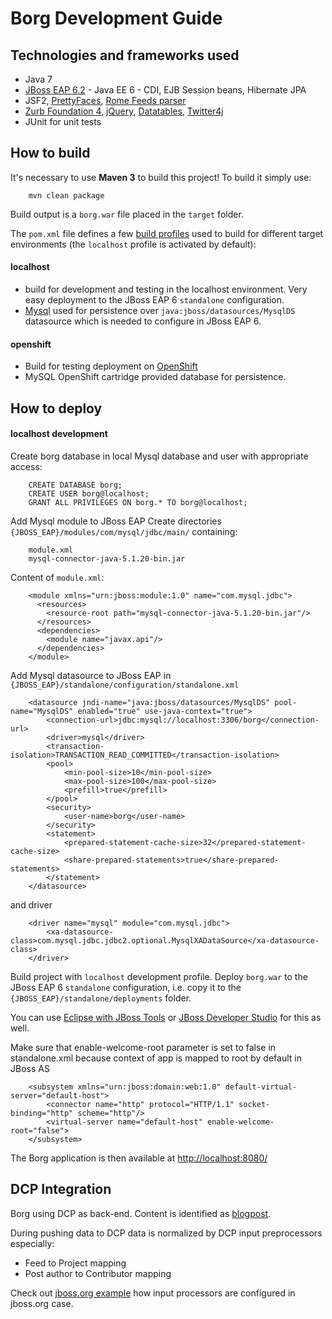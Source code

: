 Borg Development Guide
======================

Technologies and frameworks used
--------------------------------

* Java 7
* [JBoss EAP 6.2](http://www.jboss.org/jbossas/downloads) - Java EE 6 - CDI, EJB Session beans, Hibernate JPA
* JSF2, [PrettyFaces](http://ocpsoft.org/prettyfaces/), [Rome Feeds parser](https://rometools.jira.com/wiki/display/ROME/Home)
* [Zurb Foundation 4](http://foundation.zurb.com/docs/v/4.3.2/), [jQuery](http://jquery.com/), [Datatables](http://www.datatables.net/), [Twitter4j](http://twitter4j.org/)
* JUnit for unit tests

How to build
------------

It's necessary to use **Maven 3** to build this project! To build it simply use:

		mvn clean package

Build output is a `borg.war` file placed in the `target` folder.

The `pom.xml` file defines a few [build profiles](http://maven.apache.org/guides/introduction/introduction-to-profiles.html) 
used to build for different target environments (the `localhost` profile is activated by default):

#### localhost 

* build for development and testing in the localhost environment. Very easy deployment to the JBoss EAP 6 `standalone` configuration. 
* [Mysql](http://www.mysql.com/) used for persistence over `java:jboss/datasources/MysqlDS` datasource which is needed to configure in JBoss EAP 6.

#### openshift

* Build for testing deployment on [OpenShift](http://openshift.redhat.com) 
* MySQL OpenShift cartridge provided database for persistence.


How to deploy
-------------

#### localhost development

Create borg database in local Mysql database and user with appropriate access:

		CREATE DATABASE borg;
		CREATE USER borg@localhost;
		GRANT ALL PRIVILEGES ON borg.* TO borg@localhost;

Add Mysql module to JBoss EAP
Create directories `{JBOSS_EAP}/modules/com/mysql/jdbc/main/` containing:

		module.xml
		mysql-connector-java-5.1.20-bin.jar

Content of `module.xml`:

		<module xmlns="urn:jboss:module:1.0" name="com.mysql.jdbc">
		  <resources>
			<resource-root path="mysql-connector-java-5.1.20-bin.jar"/>
		  </resources>
		  <dependencies>
			<module name="javax.api"/>
		  </dependencies>
		</module>

Add Mysql datasource to JBoss EAP in `{JBOSS_EAP}/standalone/configuration/standalone.xml`

		<datasource jndi-name="java:jboss/datasources/MysqlDS" pool-name="MysqlDS" enabled="true" use-java-context="true">
			<connection-url>jdbc:mysql://localhost:3306/borg</connection-url>
			<driver>mysql</driver>
			<transaction-isolation>TRANSACTION_READ_COMMITTED</transaction-isolation>
			<pool>
				<min-pool-size>10</min-pool-size>
				<max-pool-size>100</max-pool-size>
				<prefill>true</prefill>
			</pool>
			<security>
				<user-name>borg</user-name>
			</security>
			<statement>
				<prepared-statement-cache-size>32</prepared-statement-cache-size>
				<share-prepared-statements>true</share-prepared-statements>
			</statement>
		</datasource>

and driver

		<driver name="mysql" module="com.mysql.jdbc">
			<xa-datasource-class>com.mysql.jdbc.jdbc2.optional.MysqlXADataSource</xa-datasource-class>
		</driver>



Build project with `localhost` development profile. 
Deploy `borg.war` to the JBoss EAP 6 `standalone` configuration, i.e. copy it 
to the `{JBOSS_EAP}/standalone/deployments` folder. 

You can use [Eclipse with JBoss Tools](http://www.jboss.org/tools) or 
[JBoss Developer Studio](https://devstudio.jboss.com) for this as well.

Make sure that enable-welcome-root parameter is set to false in standalone.xml because context of app is mapped to root by default in JBoss AS

        <subsystem xmlns="urn:jboss:domain:web:1.0" default-virtual-server="default-host">
            <connector name="http" protocol="HTTP/1.1" socket-binding="http" scheme="http"/>
            <virtual-server name="default-host" enable-welcome-root="false">
        </subsystem>

The Borg application is then available at [http://localhost:8080/](http://localhost:8080/)


DCP Integration
---------------

Borg using DCP as back-end. Content is identified as [blogpost](https://github.com/jbossorg/dcp-api/blob/master/documentation/rest-api/content/blogpost.md).

During pushing data to DCP data is normalized by DCP input preprocessors especially:

* Feed to Project mapping
* Post author to Contributor mapping

Check out [jboss.org example](https://github.com/jbossorg/dcp-api/blob/master/configuration/data/provider/jbossorg.json) how input processors are configured in jboss.org case.

